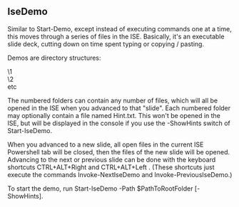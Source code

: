 IseDemo
------

Similar to Start-Demo, except instead of executing commands one at a time, this moves through a series of files in the ISE.
Basically, it's an executable slide deck, cutting down on time spent typing or copying / pasting.

Demos are directory structures:

<Root Path>\1\
<Root Path>\2\
etc

The numbered folders can contain any number of files, which will all be opened in the ISE when you advanced to that "slide".
Each numbered folder may optionally contain a file named Hint.txt.  This won't be opened in the ISE, but will be displayed
in the console if you use the -ShowHints switch of Start-IseDemo.

When you advanced to a new slide, all open files in the current ISE Powershell tab will be closed, then the files of the new
slide will be opened.  Advancing to the next or previous slide can be done with the keyboard shortcuts CTRL+ALT+Right and
CTRL+ALT+Left .  (These shortcuts just execute the commands Invoke-NextIseDemo and Invoke-PreviousIseDemo.)

To start the demo, run Start-IseDemo -Path $PathToRootFolder [-ShowHints].
